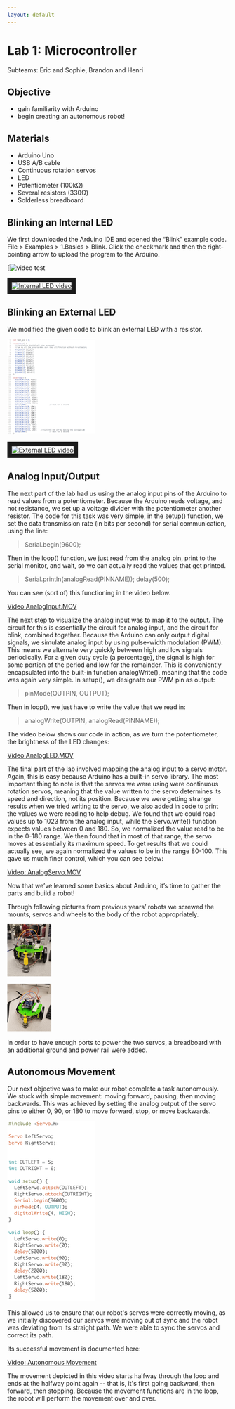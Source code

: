 ```yaml
---
layout: default
---
```


# Lab 1: Microcontroller
Subteams: Eric and Sophie, Brandon and Henri

## Objective
- gain familiarity with Arduino
- begin creating an autonomous robot!

## Materials
- Arduino Uno
- USB A/B cable
- Continuous rotation servos
- LED
- Potentiometer (100kΩ)
- Several resistors (330Ω)
- Solderless breadboard


## Blinking an Internal LED

We first downloaded the Arduino IDE and opened the “Blink” example code. File > Examples > 1.Basics > Blink. Click the checkmark and then the right-pointing arrow to upload the program to the Arduino.


[![video test](https://www.youtube.com/watch?v=0Cb58nZOFDo&index=5&list=PLlmy3ADIEehC1doeigs6VvbNk4SVJkI28)


<a href="https://www.youtube.com/watch?v=0Cb58nZOFDo&index=5&list=PLlmy3ADIEehC1doeigs6VvbNk4SVJkI28
" target="_blank"><img src="https://www.youtube.com/watch?v=0Cb58nZOFDo&index=5&list=PLlmy3ADIEehC1doeigs6VvbNk4SVJkI28/0.jpg"
alt="Internal LED video" width="240" height="180" border="10" /></a>


## Blinking an External LED

We modified the given code to blink an external LED with a resistor.

![External LED code](/images/lab1/externalLED.png)

<a href="https://www.youtube.com/watch?v=9APqyE2SMBM&index=4&list=PLlmy3ADIEehC1doeigs6VvbNk4SVJkI28
" target="_blank"><img src="https://www.youtube.com/watch?v=9APqyE2SMBM&index=4&list=PLlmy3ADIEehC1doeigs6VvbNk4SVJkI28/0.jpg"
alt="External LED video" width="240" height="180" border="10" /></a>


## Analog Input/Output

The next part of the lab had us using the analog input pins of the Arduino to read values from a potentiometer. Because the Arduino reads voltage, and not resistance, we set up a voltage divider with the potentiometer another resistor. The code for this task was very simple, in the setup() function, we set the data transmission rate (in bits per second) for serial communication, using the line:

> Serial.begin(9600);

Then in the loop() function, we just read from the analog pin, print to the serial monitor, and wait, so we can actually read the values that get printed.

> Serial.println(analogRead(PINNAME));
> delay(500);

You can see (sort of) this functioning in the video below.

[Video AnalogInput.MOV](https://drive.google.com/file/d/1Nxs-6aK5xxj-rk2At2JhxCoQnkn7BJWM/view?usp=sharing)

The next step to visualize the analog input was to map it to the output. The circuit for this is essentially the circuit for analog input, and the circuit for blink, combined together. Because the Arduino can only output digital signals, we simulate analog input by using pulse-width modulation (PWM). This means we alternate very quickly between high and low signals periodically. For a given duty cycle (a percentage), the signal is high for some portion of the period and low for the remainder. This is conveniently encapsulated into the built-in function analogWrite(), meaning that the code was again very simple. In setup(), we designate our PWM pin as output:

> pinMode(OUTPIN, OUTPUT);

Then in loop(), we just have to write the value that we read in:

> analogWrite(OUTPIN, analogRead(PINNAME));

The video below shows our code in action, as we turn the potentiometer, the brightness of the LED changes:

[Video AnalogLED.MOV](https://drive.google.com/file/d/16R3cip_lacCY1tCaiksirz1RPnsFobnP/view?usp=sharing)

The final part of the lab involved mapping the analog input to a servo motor. Again, this is easy because Arduino has a built-in servo library. The most important thing to note is that the servos we were using were continuous rotation servos, meaning that the value written to the servo determines its speed and direction, not its position. Because we were getting strange results when we tried writing to the servo, we also added in code to print the values we were reading to help debug. We found that we could read values up to 1023 from the analog input, while the Servo.write() function expects values between 0 and 180. So, we normalized the value read to be in the 0-180 range. We then found that in most of that range, the servo moves at essentially its maximum speed. To get results that we could actually see, we again normalized the values to be in the range 80-100. This gave us much finer control, which you can see below:

[Video: AnalogServo.MOV](https://drive.google.com/file/d/1qCB4T6PR_YG_yMy1CQpeH8j-IEgriBIn/view?usp=sharing)

Now that we’ve learned some basics about Arduino, it’s time to gather the parts and build a robot!

Through following pictures from previous years’ robots we screwed the mounts, servos and wheels to the body of the robot appropriately.

![Robot view 1](/images/lab1/robot1.png)

![Robot view 2](/images/lab1/robot2.png)

In order to have enough ports to power the two servos, a breadboard with an additional ground and power rail were added.

## Autonomous Movement

Our next objective was to make our robot complete a task autonomously. We stuck with simple movement: moving forward, pausing, then moving backwards. This was achieved by setting the analog output of the servo pins to either 0, 90, or 180 to move forward, stop, or move backwards.

![Autonomous Code](/images/lab1/autonomous.png)

This allowed us to ensure that our robot's servos were correctly moving, as we initially discovered our servos were moving out of sync and the robot was deviating from its straight path. We were able to sync the servos and correct its path.

Its successful movement is documented here:

[Video: Autonomous Movement](https://drive.google.com/file/d/1vCgTEwFWG1ebwwJmhHbd2Isz_ur8YIoT/view?usp=sharing)

The movement depicted in this video starts halfway through the loop and ends at the halfway point again -- that is, it's first going backward, then forward, then stopping. Because the movement functions are in the loop, the robot will perform the movement over and over.
